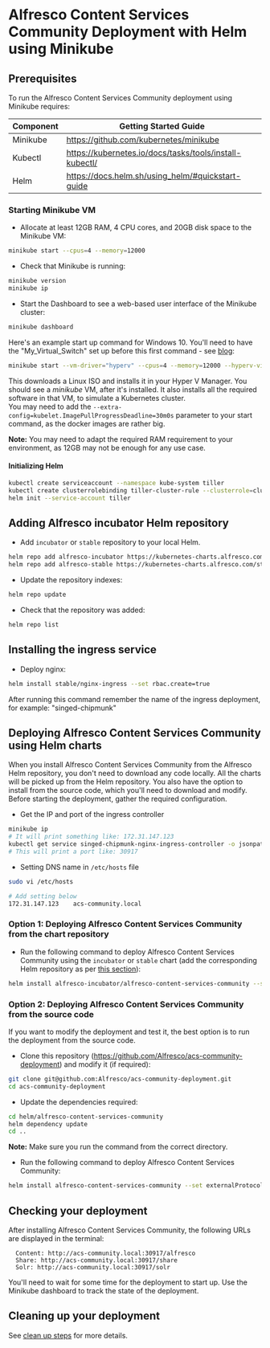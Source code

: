 # Alfresco Content Services Community Deployment with Helm using Minikube

## Prerequisites

To run the Alfresco Content Services Community deployment using Minikube requires:

| Component   | Getting Started Guide |
| ------------| --------------------- |
| Minikube    | https://github.com/kubernetes/minikube |
| Kubectl     | https://kubernetes.io/docs/tasks/tools/install-kubectl/ |
| Helm        | https://docs.helm.sh/using_helm/#quickstart-guide |

### Starting Minikube VM

* Allocate at least 12GB RAM, 4 CPU cores, and 20GB disk space to the Minikube VM:
```bash
minikube start --cpus=4 --memory=12000
```
* Check that Minikube is running:
```bash
minikube version
minikube ip
```
* Start the Dashboard to see a web-based user interface of the Minikube cluster:
```bash
minikube dashboard
```

Here's an example start up command for Windows 10. You'll need to have the "My_Virtual_Switch" set up before this first command - see [blog](https://blogs.msdn.microsoft.com/wasimbloch/2017/01/23/setting-up-kubernetes-on-windows10-laptop-with-minikube/):
```bash
minikube start --vm-driver="hyperv" --cpus=4 --memory=12000 --hyperv-virtual-switch="My_Virtual_Switch" --v=7 --alsologtostderr
```
This downloads a Linux ISO and installs it in your Hyper V Manager. You should see a _minikube_ VM, after it's installed. It also installs all the required software in that VM, to simulate a Kubernetes cluster.  
You may need to add the ```--extra-config=kubelet.ImagePullProgressDeadline=30m0s``` parameter to your start command, as the docker images are rather big.

**Note:** You may need to adapt the required RAM requirement to your environment, as 12GB may not be enough for any use case.

#### Initializing Helm

```bash
kubectl create serviceaccount --namespace kube-system tiller
kubectl create clusterrolebinding tiller-cluster-rule --clusterrole=cluster-admin --serviceaccount=kube-system:tiller
helm init --service-account tiller
```

## Adding Alfresco incubator Helm repository

* Add `incubator` or `stable` repository to your local Helm.
```bash
helm repo add alfresco-incubator https://kubernetes-charts.alfresco.com/incubator
helm repo add alfresco-stable https://kubernetes-charts.alfresco.com/stable
```

* Update the repository indexes:
```bash
helm repo update
```

* Check that the repository was added:
```bash
helm repo list
```

## Installing the ingress service

* Deploy nginx:
```bash
helm install stable/nginx-ingress --set rbac.create=true
```

After running this command remember the name of the ingress deployment, for example: "singed-chipmunk"


## Deploying Alfresco Content Services Community using Helm charts

When you install Alfresco Content Services Community from the Alfresco Helm repository, you don't need to download any code locally. All the charts will be picked up from the Helm repository.  You also have the option to install from the source code, which you'll need to download and modify.  Before starting the deployment, gather the required configuration.

* Get the IP and port of the ingress controller
```bash
minikube ip
# It will print something like: 172.31.147.123
kubectl get service singed-chipmunk-nginx-ingress-controller -o jsonpath={.spec.ports[0].nodePort}
# This will print a port like: 30917
```

* Setting DNS name in `/etc/hosts` file
```bash
sudo vi /etc/hosts

# Add setting below
172.31.147.123    acs-community.local
```

### Option 1: Deploying Alfresco Content Services Community from the chart repository

* Run the following command to deploy Alfresco Content Services Community using the `incubator` or `stable` chart (add the corresponding Helm repository as per [this section](#adding-alfresco-incubator-helm-repository)):
```bash
helm install alfresco-incubator/alfresco-content-services-community --set externalProtocol="http" --set externalHost="acs-community.local" --set externalPort="30917"
```

### Option 2: Deploying Alfresco Content Services Community from the source code

If you want to modify the deployment and test it, the best option is to run the deployment from the source code.

* Clone this repository (https://github.com/Alfresco/acs-community-deployment) and modify it (if required):
```bash
git clone git@github.com:Alfresco/acs-community-deployment.git
cd acs-community-deployment
```
* Update the dependencies required:
```bash
cd helm/alfresco-content-services-community
helm dependency update
cd ..
```
**Note:** Make sure you run the command from the correct directory.

* Run the following command to deploy Alfresco Content Services Community:
```bash
helm install alfresco-content-services-community --set externalProtocol="http" --set externalHost="acs-community.local" --set externalPort="30917"
```

## Checking your deployment

After installing Alfresco Content Services Community, the following URLs are displayed in the terminal:
```
  Content: http://acs-community.local:30917/alfresco
  Share: http://acs-community.local:30917/share
  Solr: http://acs-community.local:30917/solr
```
You'll need to wait for some time for the deployment to start up. Use the Minikube dashboard to track the state of the deployment.

## Cleaning up your deployment

See [clean up steps](helm-deployment-aws_kops.md#cleaning-up-your-deployment) for more details.
